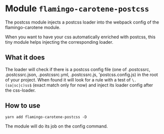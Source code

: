 # Module `flamingo-carotene-postcss`
The postcss module injects a postcss loader into the webpack config of the flamingo-carotene module.

When you want to have your css automatically enriched with postcss, this tiny module helps injecting the corresponding
loader.

## What it does
The loader will check if there is a postcss config file (one of .postcssrc, .postcssrc.json, .postcssrc.yml,
.postcssrc.js, 'postcss.config.js) in the root of your project. When found it will look for a rule with a test of
`\.(sa|sc|c)ss$` (exact match only for now) and inject its loader config after the css-loader.

## How to use
```
yarn add flamingo-carotene-postcss -D
```
The module will do its job on the config command.
